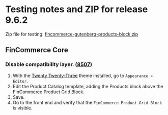 # Testing notes and ZIP for release 9.6.2

Zip file for testing: [fincommerce-gutenberg-products-block.zip](https://github.com/dieselfox1/fincommerce-blocks/files/10804236/fincommerce-gutenberg-products-block.zip)


## FinCommerce Core

### Disable compatibility layer. ([8507](https://github.com/dieselfox1/fincommerce-blocks/pull/8507))

1. With the [Twenty Twenty-Three](https://wordpress.org/themes/twentytwentythree/) theme installed, go to `Appearance » Editor`.
2. Edit the Product Catalog template, adding the Products block above the FinCommerce Product Grid Block.
3. Save.
4. Go to the front end and verify that the `FinCommerce Product Grid Block` is visible.
